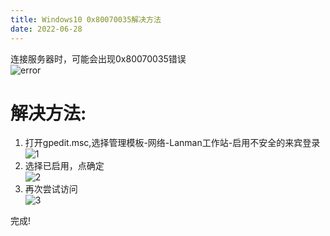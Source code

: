 ```yaml
---
title: Windows10 0x80070035解决方法
date: 2022-06-28
---
```


连接服务器时，可能会出现0x80070035错误  
![error](/Windows10-0x80070035/error.png)
# 解决方法:
1.  打开gpedit.msc,选择管理模板-网络-Lanman工作站-启用不安全的来宾登录  
![1](/Windows10-0x80070035/1.png)
2.  选择已启用，点确定  
![2](/Windows10-0x80070035/2.png)  
3. 再次尝试访问  
![3](/Windows10-0x80070035/3.png)

完成!